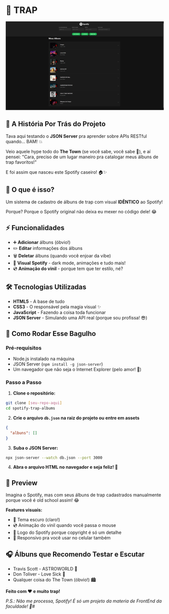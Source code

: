 # 🎵 TRAP

<img src="photo.png" />

## 📝 A História Por Trás do Projeto

Tava aqui testando o **JSON Server** pra aprender sobre APIs RESTful quando... BAM! 💥
 
Veio aquele hype todo do **The Town** (se você sabe, você sabe 👀), e aí pensei: "Cara, preciso de um lugar maneiro pra catalogar meus álbuns de trap favoritos!"

E foi assim que nasceu este Spotify caseiro! 🏠✨

## 🚀 O que é isso?

Um sistema de cadastro de álbuns de trap com visual **IDÊNTICO** ao Spotify! 

Porque? Porque o Spotify original não deixa eu mexer no código dele! 😂

## ⚡ Funcionalidades

- ➕ **Adicionar** álbuns (óbvio!)
- ✏️ **Editar** informações dos álbuns
- 🗑️ **Deletar** álbuns (quando você enjoar da vibe)
- 🎨 **Visual Spotify** - dark mode, animações e tudo mais!
- 💿 **Animação do vinil** - porque tem que ter estilo, né?

## 🛠️ Tecnologias Utilizadas

- **HTML5** - A base de tudo
- **CSS3** - O responsável pela magia visual ✨
- **JavaScript** - Fazendo a coisa toda funcionar
- **JSON Server** - Simulando uma API real (porque sou profissa! 😎)

## 🎯 Como Rodar Esse Bagulho

### Pré-requisitos
- Node.js instalado na máquina
- JSON Server (`npm install -g json-server`)
- Um navegador que não seja o Internet Explorer (pelo amor! 🙏)

### Passo a Passo

1. **Clone o repositório:**
```bash
git clone [seu-repo-aqui]
cd spotify-trap-albums
```

2. **Crie o arquivo `db.json` na raiz do projeto ou entre em assets**
```json
{
  "albuns": []
}
```

3. **Suba o JSON Server:**
```bash
npx json-server --watch db.json --port 3000
```

4. **Abra o arquivo HTML no navegador e seja feliz! 🎉**

## 🎨 Preview

Imagina o Spotify, mas com seus álbuns de trap cadastrados manualmente porque você é old school assim! 😂

**Features visuais:**
- 🌚 Tema escuro (claro!)
- 💿 Animação do vinil quando você passa o mouse
- 🎵 Logo do Spotify porque copyright é só um detalhe
- 📱 Responsivo pra você usar no celular também

## 🎧 Álbuns que Recomendo Testar e Escutar

- Travis Scott - ASTROWORLD 🎢
- Don Toliver - Love Sick 💜  
- Qualquer coisa do The Town (óbvio!) 🏙️


**Feito com ❤️ e muito trap!**

*P.S.: Não me processa, Spotify! É só um projeto da materia de FrontEnd da faculdade! 🙈*#
#

